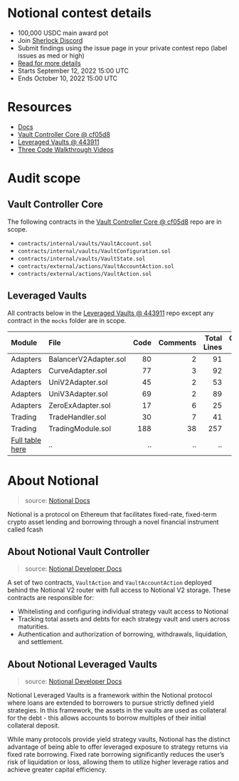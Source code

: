 # Notional contest details

- 100,000 USDC main award pot
- Join [Sherlock Discord](https://discord.gg/MABEWyASkp)
- Submit findings using the issue page in your private contest repo (label issues as med or high)
- [Read for more details](https://docs.sherlock.xyz/audits/watsons)
- Starts September 12, 2022 15:00 UTC
- Ends October 10, 2022 15:00 UTC

# Resources

- [Docs](https://docs.notional.finance/developer-documentation/how-to/leveraged-vaults)
- [Vault Controller Core @ cf05d8](https://github.com/notional-finance/contracts-v2/tree/cf05d8e3e4e4feb0b0cef2c3f188c91cdaac38e0)
- [Leveraged Vaults @ 443911](https://github.com/notional-finance/leveraged-vaults/tree/44391136629bacb3a2b5a4576d478738af9ffbe4)
- [Three Code Walkthrough Videos](https://www.youtube.com/watch?v=lbnZoVmpjAw&list=PLnKdM8f8QEJ152xf7TprecUOXmF7EMDEB&index=1)

# Audit scope

## Vault Controller Core

The following contracts in the [Vault Controller Core @ cf05d8](https://github.com/notional-finance/contracts-v2/tree/cf05d8e3e4e4feb0b0cef2c3f188c91cdaac38e0) repo are in scope.

- `contracts/internal/vaults/VaultAccount.sol`
- `contracts/internal/vaults/VaultConfiguration.sol`
- `contracts/internal/vaults/VaultState.sol`
- `contracts/external/actions/VaultAccountAction.sol`
- `contracts/external/actions/VaultAction.sol`

## Leveraged Vaults

All contracts below in the [Leveraged Vaults @ 443911](https://github.com/notional-finance/leveraged-vaults/tree/44391136629bacb3a2b5a4576d478738af9ffbe4) repo except any contract in the `mocks` folder are in scope.

| Module                                                                                                                    | File                  | Code | Comments | Total Lines | Complexity / Line |
| :------------------------------------------------------------------------------------------------------------------------ | :-------------------- | ---: | -------: | ----------: | ----------------: |
| Adapters                                                                                                                  | BalancerV2Adapter.sol |   80 |        2 |          91 |              17.5 |
| Adapters                                                                                                                  | CurveAdapter.sol      |   77 |        3 |          92 |              35.1 |
| Adapters                                                                                                                  | UniV2Adapter.sol      |   45 |        2 |          53 |              15.6 |
| Adapters                                                                                                                  | UniV3Adapter.sol      |   69 |        2 |          89 |              21.7 |
| Adapters                                                                                                                  | ZeroExAdapter.sol     |   17 |        6 |          25 |                 0 |
| Trading                                                                                                                   | TradeHandler.sol      |   30 |        7 |          41 |                 0 |
| Trading                                                                                                                   | TradingModule.sol     |  188 |       38 |         257 |                 9 |
| [Full table here](https://docs.google.com/spreadsheets/d/11npnqTw9av6tfAvdmTv8Zb0O0m1AA0qWwsVzR51YVdg/edit#gid=678769595) | ..                    |   .. |       .. |          .. |                .. |

# About Notional

> source: [Notional Docs](https://docs.notional.finance)

Notional is a protocol on Ethereum that facilitates fixed-rate, fixed-term crypto asset lending and borrowing through a novel financial instrument called fcash

## About Notional Vault Controller

> source: [Notional Developer Docs](https://docs.notional.finance/developer-documentation/how-to/leveraged-vaults#vault-controller)

A set of two contracts, `VaultAction` and `VaultAccountAction` deployed behind the Notional V2 router with full access to Notional V2 storage. These contracts are responsible for:

- Whitelisting and configuring individual strategy vault access to Notional
- Tracking total assets and debts for each strategy vault and users across maturities.
- Authentication and authorization of borrowing, withdrawals, liquidation, and settlement.

## About Notional Leveraged Vaults

> source: [Notional Developer Docs](https://docs.notional.finance/developer-documentation/how-to/leveraged-vaults)

Notional Leveraged Vaults is a framework within the Notional protocol where loans are extended to borrowers to pursue strictly defined yield strategies. In this framework, the assets in the vaults are used as collateral for the debt - this allows accounts to borrow multiples of their initial collateral deposit.

While many protocols provide yield strategy vaults, Notional has the distinct advantage of being able to offer leveraged exposure to strategy returns via fixed rate borrowing. Fixed rate borrowing significantly reduces the user’s risk of liquidation or loss, allowing them to utilize higher leverage ratios and achieve greater capital efficiency.
